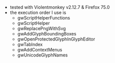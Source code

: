 - tested with Violentmonkey v2.12.7 & Firefox 75.0
- the execution order I use is
  - gwScriptHelperFunctions
  - gwScriptHelper
  - gwReplacePngWithSvg
  - gwAddGlyphBoundingBoxes
  - gwOpenProtectedGlyphInGlyphEditor
  - gwTabIndex
  - gwAddContextMenus
  - gwUnicodeGlyphNames
